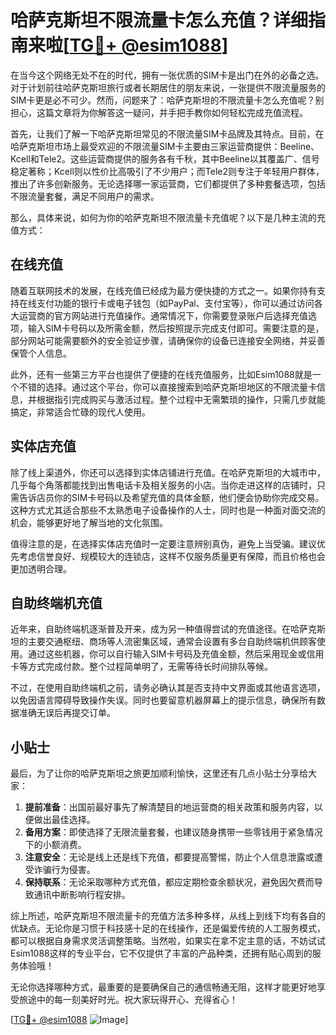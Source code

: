 # 哈萨克斯坦不限流量卡怎么充值？详细指南来啦[[TG💪+ @esim1088](https://t.me/s/esim1088)]

在当今这个网络无处不在的时代，拥有一张优质的SIM卡是出门在外的必备之选。对于计划前往哈萨克斯坦旅行或者长期居住的朋友来说，一张提供不限流量服务的SIM卡更是必不可少。然而，问题来了：哈萨克斯坦的不限流量卡怎么充值呢？别担心，这篇文章将为你解答这一疑问，并手把手教你如何轻松完成充值流程。

首先，让我们了解一下哈萨克斯坦常见的不限流量SIM卡品牌及其特点。目前，在哈萨克斯坦市场上最受欢迎的不限流量SIM卡主要由三家运营商提供：Beeline、Kcell和Tele2。这些运营商提供的服务各有千秋，其中Beeline以其覆盖广、信号稳定著称；Kcell则以性价比高吸引了不少用户；而Tele2则专注于年轻用户群体，推出了许多创新服务。无论选择哪一家运营商，它们都提供了多种套餐选项，包括不限流量套餐，满足不同用户的需求。

那么，具体来说，如何为你的哈萨克斯坦不限流量卡充值呢？以下是几种主流的充值方式：

## 在线充值

随着互联网技术的发展，在线充值已经成为最方便快捷的方式之一。如果你持有支持在线支付功能的银行卡或电子钱包（如PayPal、支付宝等），你可以通过访问各大运营商的官方网站进行充值操作。通常情况下，你需要登录账户后选择充值选项，输入SIM卡号码以及所需金额，然后按照提示完成支付即可。需要注意的是，部分网站可能需要额外的安全验证步骤，请确保你的设备已连接安全网络，并妥善保管个人信息。

此外，还有一些第三方平台也提供了便捷的在线充值服务，比如Esim1088就是一个不错的选择。通过这个平台，你可以直接搜索到哈萨克斯坦地区的不限流量卡信息，并根据指引完成购买与激活过程。整个过程中无需繁琐的操作，只需几步就能搞定，非常适合忙碌的现代人使用。

## 实体店充值

除了线上渠道外，你还可以选择到实体店铺进行充值。在哈萨克斯坦的大城市中，几乎每个角落都能找到出售电话卡及相关服务的小店。当你走进这样的店铺时，只需告诉店员你的SIM卡号码以及希望充值的具体金额，他们便会协助你完成交易。这种方式尤其适合那些不太熟悉电子设备操作的人士，同时也是一种面对面交流的机会，能够更好地了解当地的文化氛围。

值得注意的是，在选择实体店充值时一定要注意辨别真伪，避免上当受骗。建议优先考虑信誉良好、规模较大的连锁店，这样不仅服务质量更有保障，而且价格也会更加透明合理。

## 自助终端机充值

近年来，自助终端机逐渐普及开来，成为另一种值得尝试的充值途径。在哈萨克斯坦的主要交通枢纽、商场等人流密集区域，通常会设置有多台自助终端机供顾客使用。通过这些机器，你可以自行输入SIM卡号码及充值金额，然后采用现金或信用卡等方式完成付款。整个过程简单明了，无需等待长时间排队等候。

不过，在使用自助终端机之前，请务必确认其是否支持中文界面或其他语言选项，以免因语言障碍导致操作失误。同时也要留意机器屏幕上的提示信息，确保所有数据准确无误后再提交订单。

## 小贴士

最后，为了让你的哈萨克斯坦之旅更加顺利愉快，这里还有几点小贴士分享给大家：

1. **提前准备**：出国前最好事先了解清楚目的地运营商的相关政策和服务内容，以便做出最佳选择。
2. **备用方案**：即使选择了无限流量套餐，也建议随身携带一些零钱用于紧急情况下的小额消费。
3. **注意安全**：无论是线上还是线下充值，都要提高警惕，防止个人信息泄露或遭受诈骗行为侵害。
4. **保持联系**：无论采取哪种方式充值，都应定期检查余额状况，避免因欠费而导致通讯中断影响行程安排。

综上所述，哈萨克斯坦不限流量卡的充值方法多种多样，从线上到线下均有各自的优缺点。无论你是习惯于科技感十足的在线操作，还是偏爱传统的人工服务模式，都可以根据自身需求灵活调整策略。当然啦，如果实在拿不定主意的话，不妨试试Esim1088这样的专业平台，它不仅提供了丰富的产品种类，还拥有贴心周到的服务体验哦！

无论你选择哪种方式，最重要的是要确保自己的通信畅通无阻，这样才能更好地享受旅途中的每一刻美好时光。祝大家玩得开心、充得省心！

[[TG💪+ @esim1088](https://t.me/s/esim1088) ![Image](https://i.postimg.cc/4NQfJmqS/Snipaste-2025-05-13-00-14-12.png)]